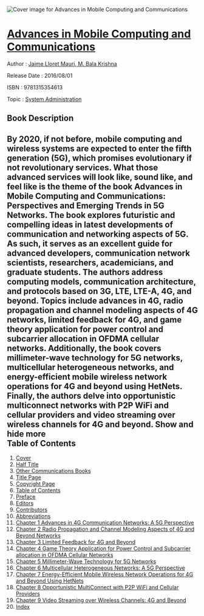 ![Cover image for Advances in Mobile Computing and Communications](https://imgdetail.ebookreading.net/cover/cover/20200215/EB9781315354613.jpg)

[Advances in Mobile Computing and Communications](https://ebookreading.net/view/book/Advances+in+Mobile+Computing+and+Communications-EB9781315354613_1.html "Advances in Mobile Computing and Communications")
====================================================================================================================

Author : [Jaime Lloret Mauri](https://ebookreading.net/search/author/Jaime+Lloret+Mauri),[ M. Bala Krishna](https://ebookreading.net/search/author/+M.+Bala+Krishna)

Release Date : 2016/08/01

ISBN : 9781315354613

Topic : [System Administration](https://ebookreading.net/search/category/system-administration)

Book Description
-----------------

 By 2020, if not before, mobile computing and wireless systems are expected to enter the fifth generation (5G), which promises evolutionary if not revolutionary services. What those advanced services will look like, sound like, and feel like is the theme of the book Advances in Mobile Computing and Communications: Perspectives and Emerging Trends in 5G Networks. The book explores futuristic and compelling ideas in latest developments of communication and networking aspects of 5G. As such, it serves as an excellent guide for advanced developers, communication network scientists, researchers, academicians, and graduate students.
The authors address computing models, communication architecture, and protocols based on 3G, LTE, LTE-A, 4G, and beyond. Topics include advances in 4G, radio propagation and channel modeling aspects of 4G networks, limited feedback for 4G, and game theory application for power control and subcarrier allocation in OFDMA cellular networks. Additionally, the book covers millimeter-wave technology for 5G networks, multicellular heterogeneous networks, and energy-efficient mobile wireless network operations for 4G and beyond using HetNets. Finally, the authors delve into opportunistic multiconnect networks with P2P WiFi and cellular providers and video streaming over wireless channels for 4G and beyond.
        Show and hide more                
Table of Contents
-----------------

1. [Cover](https://ebookreading.net/view/book/Advances+in+Mobile+Computing+and+Communications-EB9781315354613_1.html)
1. [Half Title](https://ebookreading.net/view/book/Advances+in+Mobile+Computing+and+Communications-EB9781315354613_2.html)
1. [Other Communications Books](https://ebookreading.net/view/book/Advances+in+Mobile+Computing+and+Communications-EB9781315354613_3.html)
1. [Title Page](https://ebookreading.net/view/book/Advances+in+Mobile+Computing+and+Communications-EB9781315354613_4.html)
1. [Copyright Page](https://ebookreading.net/view/book/Advances+in+Mobile+Computing+and+Communications-EB9781315354613_5.html)
1. [Table of Contents](https://ebookreading.net/view/book/Advances+in+Mobile+Computing+and+Communications-EB9781315354613_6.html)
1. [Preface](https://ebookreading.net/view/book/Advances+in+Mobile+Computing+and+Communications-EB9781315354613_7.html#ch00_fm06_preface)
1. [Editors](https://ebookreading.net/view/book/Advances+in+Mobile+Computing+and+Communications-EB9781315354613_8.html#ch00_fm07_editors)
1. [Contributors](https://ebookreading.net/view/book/Advances+in+Mobile+Computing+and+Communications-EB9781315354613_9.html#ch00_fm08_contri)
1. [Abbreviations](https://ebookreading.net/view/book/Advances+in+Mobile+Computing+and+Communications-EB9781315354613_10.html#ch00_fm09_abb)
1. [Chapter 1 Advances in 4G Communication Networks: A 5G Perspective](https://ebookreading.net/view/book/Advances+in+Mobile+Computing+and+Communications-EB9781315354613_11.html#ch01)
1. [Chapter 2 Radio Propagation and Channel Modeling Aspects of 4G and Beyond Networks](https://ebookreading.net/view/book/Advances+in+Mobile+Computing+and+Communications-EB9781315354613_12.html#ch02)
1. [Chapter 3 Limited Feedback for 4G and Beyond](https://ebookreading.net/view/book/Advances+in+Mobile+Computing+and+Communications-EB9781315354613_13.html#ch03)
1. [Chapter 4 Game Theory Application for Power Control and Subcarrier allocation in OFDMA Cellular Networks](https://ebookreading.net/view/book/Advances+in+Mobile+Computing+and+Communications-EB9781315354613_14.html#ch04)
1. [Chapter 5 Millimeter-Wave Technology for 5G Networks](https://ebookreading.net/view/book/Advances+in+Mobile+Computing+and+Communications-EB9781315354613_15.html#ch05)
1. [Chapter 6 Multicellular Heterogeneous Networks: A 5G Perspective](https://ebookreading.net/view/book/Advances+in+Mobile+Computing+and+Communications-EB9781315354613_16.html#ch06)
1. [Chapter 7 Energy-Efficient Mobile Wireless Network Operations for 4G and Beyond Using HetNets](https://ebookreading.net/view/book/Advances+in+Mobile+Computing+and+Communications-EB9781315354613_17.html#ch07)
1. [Chapter 8 Opportunistic MultiConnect with P2P WiFi and Cellular Providers](https://ebookreading.net/view/book/Advances+in+Mobile+Computing+and+Communications-EB9781315354613_18.html#ch08)
1. [Chapter 9 Video Streaming over Wireless Channels: 4G and Beyond](https://ebookreading.net/view/book/Advances+in+Mobile+Computing+and+Communications-EB9781315354613_19.html#ch09)
1. [Index](https://ebookreading.net/view/book/Advances+in+Mobile+Computing+and+Communications-EB9781315354613_20.html#ch10_index)
